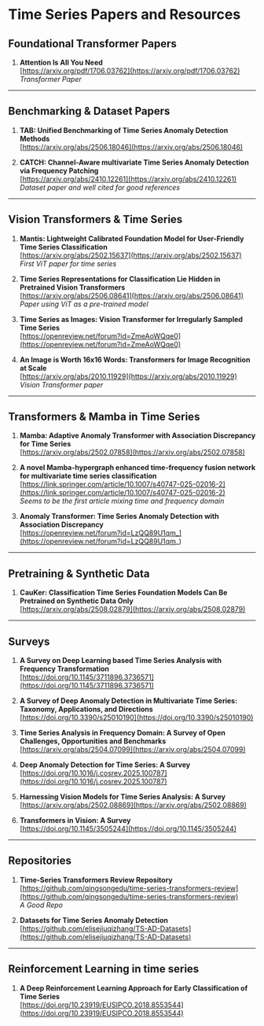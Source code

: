 # Time Series Papers and Resources

## Foundational Transformer Papers

1. **Attention Is All You Need**  
   [https://arxiv.org/pdf/1706.03762](https://arxiv.org/pdf/1706.03762)  
   *Transformer Paper*

---

## Benchmarking & Dataset Papers

1. **TAB: Unified Benchmarking of Time Series Anomaly Detection Methods**  
   [https://arxiv.org/abs/2506.18046](https://arxiv.org/abs/2506.18046)

2. **CATCH: Channel-Aware multivariate Time Series Anomaly Detection via Frequency Patching**  
   [https://arxiv.org/abs/2410.12261](https://arxiv.org/abs/2410.12261)  
   *Dataset paper and well cited for good references*

---

## Vision Transformers & Time Series

1. **Mantis: Lightweight Calibrated Foundation Model for User-Friendly Time Series Classification**  
   [https://arxiv.org/abs/2502.15637](https://arxiv.org/abs/2502.15637)  
   *First ViT paper for time series*

2. **Time Series Representations for Classification Lie Hidden in Pretrained Vision Transformers**  
   [https://arxiv.org/abs/2506.08641](https://arxiv.org/abs/2506.08641)  
   *Paper using ViT as a pre-trained model*

3. **Time Series as Images: Vision Transformer for Irregularly Sampled Time Series**  
   [https://openreview.net/forum?id=ZmeAoWQqe0](https://openreview.net/forum?id=ZmeAoWQqe0)

4. **An Image is Worth 16x16 Words: Transformers for Image Recognition at Scale**  
   [https://arxiv.org/abs/2010.11929](https://arxiv.org/abs/2010.11929)  
   *Vision Transformer paper*

---

## Transformers & Mamba in Time Series

1. **Mamba: Adaptive Anomaly Transformer with Association Discrepancy for Time Series**  
   [https://arxiv.org/abs/2502.07858](https://arxiv.org/abs/2502.07858)

2. **A novel Mamba-hypergraph enhanced time-frequency fusion network for multivariate time series classification**  
   [https://link.springer.com/article/10.1007/s40747-025-02016-2](https://link.springer.com/article/10.1007/s40747-025-02016-2)  
   *Seems to be the first article mixing time and frequency domain*

3. **Anomaly Transformer: Time Series Anomaly Detection with Association Discrepancy**  
   [https://openreview.net/forum?id=LzQQ89U1qm_](https://openreview.net/forum?id=LzQQ89U1qm_)

---

## Pretraining & Synthetic Data

1. **CauKer: Classification Time Series Foundation Models Can Be Pretrained on Synthetic Data Only**  
   [https://arxiv.org/abs/2508.02879](https://arxiv.org/abs/2508.02879)

---

## Surveys

1. **A Survey on Deep Learning based Time Series Analysis with Frequency Transformation**  
   [https://doi.org/10.1145/3711896.3736571](https://doi.org/10.1145/3711896.3736571)

2. **A Survey of Deep Anomaly Detection in Multivariate Time Series: Taxonomy, Applications, and Directions**  
   [https://doi.org/10.3390/s25010190](https://doi.org/10.3390/s25010190)

3. **Time Series Analysis in Frequency Domain: A Survey of Open Challenges, Opportunities and Benchmarks**  
   [https://arxiv.org/abs/2504.07099](https://arxiv.org/abs/2504.07099)

4. **Deep Anomaly Detection for Time Series: A Survey**  
   [https://doi.org/10.1016/j.cosrev.2025.100787](https://doi.org/10.1016/j.cosrev.2025.100787)

5. **Harnessing Vision Models for Time Series Analysis: A Survey**  
   [https://arxiv.org/abs/2502.08869](https://arxiv.org/abs/2502.08869)

6. **Transformers in Vision: A Survey**  
   [https://doi.org/10.1145/3505244](https://doi.org/10.1145/3505244)

---

## Repositories

1. **Time-Series Transformers Review Repository**  
   [https://github.com/qingsongedu/time-series-transformers-review](https://github.com/qingsongedu/time-series-transformers-review)  
   *A Good Repo*

2. **Datasets for Time Series Anomaly Detection**  
   [https://github.com/elisejiuqizhang/TS-AD-Datasets](https://github.com/elisejiuqizhang/TS-AD-Datasets)

---

## Reinforcement Learning in time series

1. **A Deep Reinforcement Learning Approach for Early Classification of Time Series**  
   [https://doi.org/10.23919/EUSIPCO.2018.8553544](https://doi.org/10.23919/EUSIPCO.2018.8553544)

